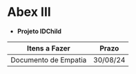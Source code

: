 # Abex III

[](Video-de-gatinho-branco-miando-meme.jpg)

- **Projeto IDChild**

| Itens a Fazer | Prazo |
|---------------|  ---- |
| Documento de Empatia | 30/08/24 |
